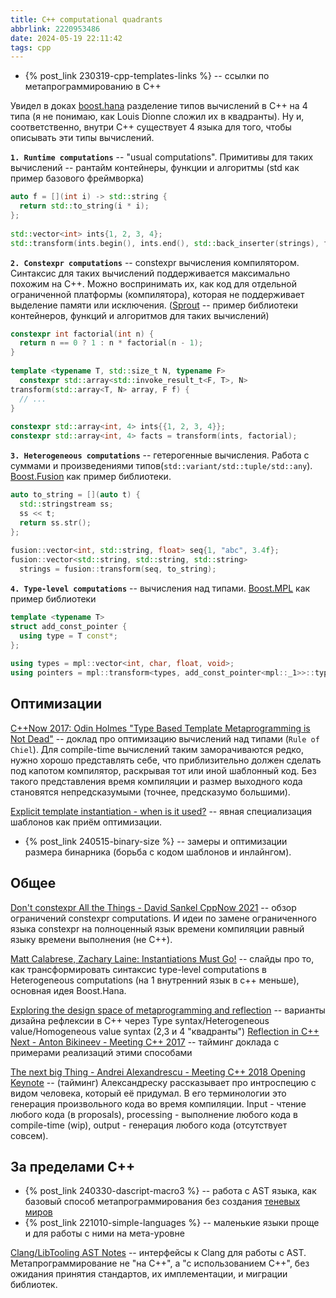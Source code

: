 ```yaml
---
title: C++ computational quadrants
abbrlink: 2220953486
date: 2024-05-19 22:11:42
tags: cpp
---
```


- {% post_link 230319-cpp-templates-links %} -- ссылки по метапрограммированию в C++


Увидел в доках [boost.hana](https://boostorg.github.io/hana/) разделение типов вычислений в C++ на 4 типа (я не понимаю, как Louis Dionne сложил их в квадранты). Ну и, соответственно, внутри C++ существует 4 языка для того, чтобы описывать эти типы вычислений.

**`1. Runtime computations`** -- "usual computations". Примитивы для таких вычислений -- рантайм контейнеры, функции и алгоритмы (std как пример базового фреймворка)

```cpp
auto f = [](int i) -> std::string {
  return std::to_string(i * i);
};
 
std::vector<int> ints{1, 2, 3, 4};
std::transform(ints.begin(), ints.end(), std::back_inserter(strings), f);
```

**`2. Constexpr computations`** -- constexpr вычисления компилятором. Синтаксис для таких вычислений поддерживается максимально похожим на C++. Можно воспринимать их, как код для отдельной ограниченной платформы (компилятора), которая не поддерживает выделение памяти или исключения. ([Sprout](https://github.com/bolero-MURAKAMI/Sprout) -- пример библиотеки контейнеров, функций и алгоритмов для таких вычислений)

```cpp
constexpr int factorial(int n) {
  return n == 0 ? 1 : n * factorial(n - 1);
}
 
template <typename T, std::size_t N, typename F>
  constexpr std::array<std::invoke_result_t<F, T>, N>
transform(std::array<T, N> array, F f) {
  // ...
}
 
constexpr std::array<int, 4> ints{{1, 2, 3, 4}};
constexpr std::array<int, 4> facts = transform(ints, factorial);
```

**`3. Heterogeneous computations`** -- гетерогенные вычисления. Работа с суммами  и произведениями типов(`std::variant/std::tuple/std::any`). [Boost.Fusion](https://www.boost.org/doc/libs/1_80_0/libs/fusion/doc/html/) как пример библиотеки.

```cpp
auto to_string = [](auto t) {
  std::stringstream ss;
  ss << t;
  return ss.str();
};
 
fusion::vector<int, std::string, float> seq{1, "abc", 3.4f};
fusion::vector<std::string, std::string, std::string>
  strings = fusion::transform(seq, to_string);
```

**`4. Type-level computations`** -- вычисления над типами. [Boost.MPL](https://www.boost.org/doc/libs/1_85_0/libs/mpl/doc/index.html) как пример библиотеки

```cpp
template <typename T>
struct add_const_pointer {
  using type = T const*;
};
 
using types = mpl::vector<int, char, float, void>;
using pointers = mpl::transform<types, add_const_pointer<mpl::_1>>::type;
```

## Оптимизации

[C++Now 2017: Odin Holmes "Type Based Template Metaprogramming is Not Dead"](https://youtu.be/EtU4RDCCsiU?si=xZPfpHsV06l5B1gz&t=570) -- доклад про оптимизацию вычислений над типами (`Rule of Chiel`). Для compile-time вычислений таким заморачиваются редко, нужно хорошо представлять себе, что приблизительно должен сделать под капотом компилятор, раскрывая тот или иной шаблонный код. Без такого представления время компиляции и размер выходного кода становятся непредсказумыми (точнее, предсказумо большими).

[Explicit template instantiation - when is it used?](https://stackoverflow.com/questions/2351148/explicit-template-instantiation-when-is-it-used) -- явная специализация шаблонов как приём оптимизации.

- {% post_link 240515-binary-size %} -- замеры и оптимизации размера бинарника (борьба с кодом шаблонов и инлайнгом).

## Общее

[Don't constexpr All the Things - David Sankel CppNow 2021](https://www.youtube.com/watch?v=NNU6cbG96M4) -- обзор ограничений constexpr computations. И идеи по замене ограниченного языка constexpr на полноценный язык времени компиляции равный языку времени выполнения (не C++).

[Matt Calabrese, Zachary Laine: Instantiations Must Go!](https://github.com/boostcon/2010_presentations/raw/master/mon/instantiations_must_go.pdf) -- слайды про то, как трансформировать синтаксис type-level computations в Heterogeneous computations (на 1 внутренний язык в c++ меньше), основная идея Boost.Hana.

[Exploring the design space of metaprogramming and reflection](https://www.open-std.org/jtc1/sc22/wg21/docs/papers/2017/p0633r0.pdf) -- варианты дизайна рефлексии в C++ через Type syntax/Heterogeneous value/Homogeneous value syntax (2,3 и 4 "квадранты")
[Reflection in C++ Next - Anton Bikineev - Meeting C++ 2017](https://youtu.be/NWIsRFDaHhs?si=kwX_viciHp91AwK0&t=850) -- тайминг доклада с примерами реализаций этими способами

[The next big Thing - Andrei Alexandrescu - Meeting C++ 2018 Opening Keynote](https://youtu.be/tcyb1lpEHm0?si=PgwOTQ-cc_LkpIv5&t=2367) -- (тайминг) Александреску рассказывает про интроспецию с видом человека, который её придумал. В его терминологии это генерация произвольного кода во время компиляции. Input - чтение любого кода (в proposals), processing - выполнение любого кода в compile-time (wip), output - генерация любого кода (отсутствует совсем).

## За пределами C++

- {% post_link 240330-dascript-macro3 %} -- работа с AST языка, как базовый способ метапрограммирования без создания [теневых миров](https://probablydance.com/2015/02/16/ideas-for-a-programming-language-part-3-no-shadow-worlds/)
- {% post_link 221010-simple-languages %} -- маленькие языки проще и для работы с ними на мета-уровне

[Clang/LibTooling AST Notes](https://ikrima.dev/dev-notes/clang/clang-libtooling-ast/) -- интерфейсы к Clang для работы с AST. Метапрограммирование не "на C++", а "с использованием C++", без ожидания принятия стандартов, их имплементации, и миграции библиотек.







